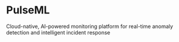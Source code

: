# PulseML
Cloud-native, AI-powered monitoring platform for real-time anomaly detection and intelligent incident response
